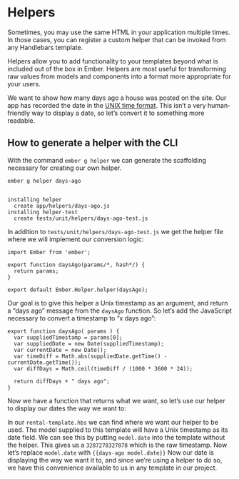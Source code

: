 # Helpers

Sometimes, you may use the same HTML in your application multiple times. In those cases, you can register a custom helper that can be invoked from any Handlebars template.

Helpers allow you to add functionality to your templates beyond what is included
out of the box in Ember. Helpers are most useful for transforming raw values
from models and components into a format more appropriate for your users.

We want to show how many days ago a house was posted on the site. Our app has recorded the date in the [UNIX time format](https://en.wikipedia.org/wiki/Unix_time). This isn’t a very human-friendly way to display a date, so let’s convert it to something more readable.

## How to generate a helper with the CLI

With the command `ember g helper` we can generate the scaffolding necessary for creating our own helper.

```
ember g helper days-ago


installing helper
  create app/helpers/days-ago.js
installing helper-test
  create tests/unit/helpers/days-ago-test.js
```
In addition to `tests/unit/helpers/days-ago-test.js` we get the helper file where we will implement our conversion logic:

```
import Ember from 'ember';

export function daysAgo(params/*, hash*/) {
  return params;
}

export default Ember.Helper.helper(daysAgo);
```

Our goal is to give this helper a Unix timestamp as an argument, and return a “days ago” message from the `daysAgo` function.  So let’s add the JavaScript necessary to convert a timestamp to “x days ago”:

```
export function daysAgo( params ) {
  var suppliedTimestamp = params[0];
  var suppliedDate = new Date(suppliedTimestamp);
  var currentDate = new Date();
  var timeDiff = Math.abs(suppliedDate.getTime() - currentDate.getTime());
  var diffDays = Math.ceil(timeDiff / (1000 * 3600 * 24));

  return diffDays + " days ago";
}
```

Now we have a function that returns what we want, so let’s use our helper to display our dates the way we want to:

In our `rental-template.hbs` we can find where we want our helper to be used.  The model supplied to this template will have a Unix timestamp as its date field.  We can see this by putting `model.date` into the template without the helper.  This gives us a `3287278327878` which is the raw timestamp. Now let’s replace `model.date` with `{{days-ago model.date}}`  Now our date is displaying the way we want it to, and since we’re using a helper to do so, we have this convenience available to us in any template in our project.
